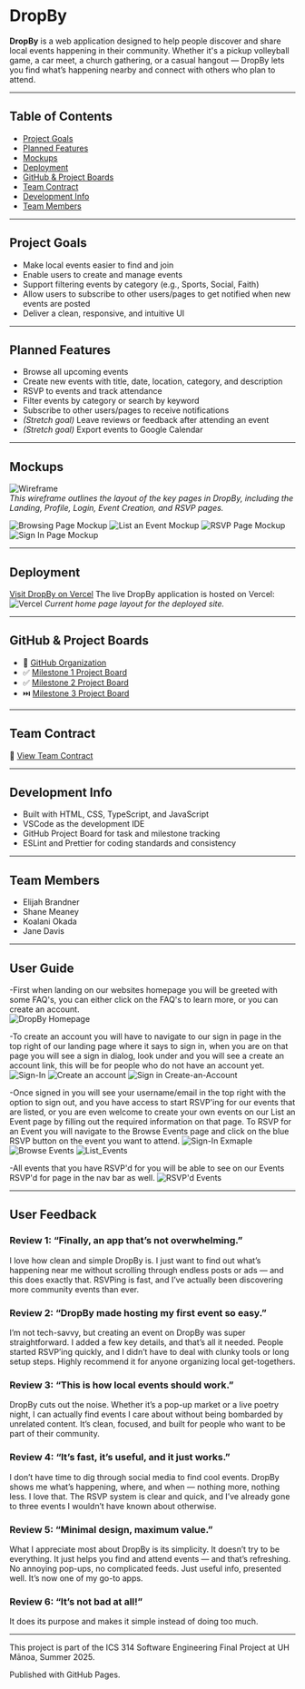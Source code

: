 # DropBy

**DropBy** is a web application designed to help people discover and share local events happening in their community. Whether it's a pickup volleyball game, a car meet, a church gathering, or a casual hangout — DropBy lets you find what’s happening nearby and connect with others who plan to attend.

---

## Table of Contents

- [Project Goals](#project-goals)
- [Planned Features](#planned-features)
- [Mockups](#mockups)
- [Deployment](#deployment)
- [GitHub & Project Boards](#github--project-boards)
- [Team Contract](#team-contract)
- [Development Info](#development-info)
- [Team Members](#team-members)

---

## Project Goals

- Make local events easier to find and join
- Enable users to create and manage events
- Support filtering events by category (e.g., Sports, Social, Faith)
- Allow users to subscribe to other users/pages to get notified when new events are posted
- Deliver a clean, responsive, and intuitive UI

---

## Planned Features

- Browse all upcoming events
- Create new events with title, date, location, category, and description
- RSVP to events and track attendance
- Filter events by category or search by keyword
- Subscribe to other users/pages to receive notifications
- *(Stretch goal)* Leave reviews or feedback after attending an event
- *(Stretch goal)* Export events to Google Calendar

---

## Mockups

![Wireframe](public/wireframe.png)  
*This wireframe outlines the layout of the key pages in DropBy, including the Landing, Profile, Login, Event Creation, and RSVP pages.*

<img src="public/Browsing.png" alt="Browsing Page Mockup">
<img src="public/List_A_Event.png" alt="List an Event Mockup">
<img src="public/RSVP.png" alt="RSVP Page Mockup">
<img src="public/Sign_In.png" alt="Sign In Page Mockup">


---

## Deployment

[Visit DropBy on Vercel](https://teamdropbygithubio-kappa.vercel.app/)
The live DropBy application is hosted on Vercel:  
![Vercel](public/DropBy_LandingPage_Screenshot.jpg)
*Current home page layout for the deployed site.*

---

## GitHub & Project Boards

- 🔗 [GitHub Organization](https://github.com/teamdropby)
- ✅ [Milestone 1 Project Board](https://github.com/orgs/teamdropby/projects/1)
- ✅ [Milestone 2 Project Board](https://github.com/orgs/teamdropby/projects/3)
- ⏭️ [Milestone 3 Project Board](https://github.com/orgs/TeamDropBy/projects/4)

---

## Team Contract

📄 [View Team Contract](docs/team-contract.pdf) 

---

## Development Info

- Built with HTML, CSS, TypeScript, and JavaScript
- VSCode as the development IDE
- GitHub Project Board for task and milestone tracking
- ESLint and Prettier for coding standards and consistency

---

## Team Members

- Elijah Brandner
- Shane Meaney	
- Koalani Okada
- Jane Davis

---

## User Guide

-First when landing on our websites homepage you will be greeted with some FAQ's,
you can either click on the FAQ's to learn more, or you can create an account.  
<img src="public/HomePage.png" alt="DropBy Homepage">


-To create an account you will have to navigate to our sign in page in the top right
of our landing page where it says to sign in, when you are on that page you will see
a sign in dialog, look under and you will see a create an account link, this will be
for people who do not have an account yet.
<img src="public/HomePage-SignIn.jpg" alt="Sign-In">
<img src="public/CreateAnAccount.jpg" alt="Create an account">
<img src="public/Sign-In-CreateAnAccount.jpg" alt="Sign in Create-an-Account">

-Once signed in you will see your username/email in the top right with the option to
sign out, and you have access to start RSVP'ing for our events that are listed, or
you are even welcome to create your own events on our List an Event page by filling out
the required information on that page. To RSVP for an Event you will navigate to the
Browse Events page and click on the blue RSVP button on the event you want to attend.
<img src="public/Signed_In_example.jpg" alt="Sign-In Exmaple">
<img src="public/Browse_Events.jpg" alt="Browse Events">
<img src="public/List_Events.jpg" alt="List_Events">

-All events that you have RSVP'd for you will be able to see on our Events RSVP'd for
page in the nav bar as well.
<img src="public/Events_RSVP'd.jpg" alt="RSVP'd Events">


---

## User Feedback

### Review 1: “Finally, an app that’s not overwhelming.”
I love how clean and simple DropBy is. I just want to find out what’s happening near me without scrolling through endless posts or ads — and this does exactly that. RSVPing is fast, and I’ve actually been discovering more community events than ever.

### Review 2: “DropBy made hosting my first event so easy.”
I’m not tech-savvy, but creating an event on DropBy was super straightforward. I added a few key details, and that’s all it needed. People started RSVP’ing quickly, and I didn’t have to deal with clunky tools or long setup steps. Highly recommend it for anyone organizing local get-togethers.

### Review 3: “This is how local events should work.”
DropBy cuts out the noise. Whether it’s a pop-up market or a live poetry night, I can actually find events I care about without being bombarded by unrelated content. It’s clean, focused, and built for people who want to be part of their community.

### Review 4: “It’s fast, it’s useful, and it just works.”
I don’t have time to dig through social media to find cool events. DropBy shows me what’s happening, where, and when — nothing more, nothing less. I love that. The RSVP system is clear and quick, and I’ve already gone to three events I wouldn’t have known about otherwise.

### Review 5: “Minimal design, maximum value.”
What I appreciate most about DropBy is its simplicity. It doesn’t try to be everything. It just helps you find and attend events — and that’s refreshing. No annoying pop-ups, no complicated feeds. Just useful info, presented well. It’s now one of my go-to apps.

### Review 6: “It’s not bad at all!”
It does its purpose and makes it simple instead of doing too much.


---

This project is part of the ICS 314 Software Engineering Final Project at UH Mānoa, Summer 2025.

Published with GitHub Pages.

